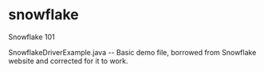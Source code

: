 # snowflake
Snowflake 101

SnowflakeDriverExample.java -- Basic demo file, borrowed from Snowflake website
and corrected for it to work.


